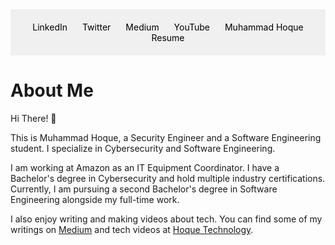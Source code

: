 <!DOCTYPE html>
<html lang="en">
<head>
    <meta charset="UTF-8">
    <meta name="viewport" content="width=device-width, initial-scale=1.0">
<div style="text-align: center; background-color: #f0f0f0; padding: 20px;">
    <a href="https://linkedin.com/in/muhammadhoque" target="_blank" style="display: inline-block; margin: 0 10px; text-decoration: none; color: #000;">LinkedIn</a>
    <a href="https://twitter.com/hoquetechnology" target="_blank" style="display: inline-block; margin: 0 10px; text-decoration: none; color: #000;">Twitter</a>
    <a href="https://medium.com/@hoquetechnology" target="_blank" style="display: inline-block; margin: 0 10px; text-decoration: none; color: #000;">Medium</a>
    <a href="https://youtube.com/@hoquetechnology" target="_blank" style="display: inline-block; margin: 0 10px; text-decoration: none; color: #000;">YouTube</a>
    <a href="https://muhammadhoque.com" target="_blank" style="display: inline-block; margin: 0 10px; text-decoration: none; color: #000;">Muhammad Hoque</a>
    <a href="https://drive.google.com/file/d/1kVFz9_tWEKuVFJvnAvh3EdxBwwgwqot3/view?usp=drive_link" target="_blank" style="display: inline-block; margin: 0 10px; text-decoration: none; color: #000;">Resume</a>
</div>



</head>
<body>
    </header>
    <div class="container">
        <h1>About Me</h1>
        <p>Hi There! 👋</p>
        <p>This is Muhammad Hoque, a Security Engineer and a Software Engineering student. I specialize in Cybersecurity and Software Engineering.</p>
        <p>I am working at Amazon as an IT Equipment Coordinator. I have a Bachelor's degree in Cybersecurity and hold multiple industry certifications. Currently, I am pursuing a second Bachelor's degree in Software Engineering alongside my full-time work.</p>
        <p>I also enjoy writing and making videos about tech. You can find some of my writings on <a href="https://medium.com/@HoqueTechnology" target="_blank">Medium</a> and tech videos at <a href="https://youtube.com/@HoqueTechnology" target="_blank">Hoque Technology</a>.</p>
    </div>
</body>
</html>
